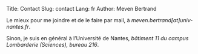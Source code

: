 Title: Contact
Slug: contact
Lang: fr
Author: Meven Bertrand

Le mieux pour me joindre et de le faire par mail, à *meven.bertrand\[at\]univ-nantes.fr*.

Sinon, je suis en général à l’Université de Nantes, *bâtiment 11 du campus Lombarderie (Sciences), bureau 216*.
